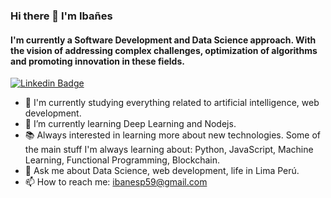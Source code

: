 ### Hi there 👋 I'm Ibañes
<!--
**ibanespm/ibanespm** is a ✨ _special_ ✨ repository because its `README.md` (this file) appears on your GitHub profile.

Here are some ideas to get you started:
-->
#### I'm currently a Software Development and Data Science approach. With the vision of addressing complex challenges, optimization of algorithms and promoting innovation in these fields.

[![Linkedin Badge](https://img.shields.io/badge/-ibañes-blue?style=flat-square&logo=Linkedin&logoColor=white&link=https://www.linkedin.com/in/ibanespm/)](https://www.linkedin.com/in/ibanespm/)

- 🔭 I'm currently studying everything related to artificial intelligence, web development.
- 🌱 I’m currently learning Deep Learning and Nodejs.
- 📚 Always interested in learning more about new technologies. Some of the main stuff I'm always learning about: Python, JavaScript, Machine Learning, Functional Programming, Blockchain.
- 💬 Ask me about  Data Science, web development, life in Lima Perú.
- 📫 How to reach me: ibanesp59@gmail.com
 
